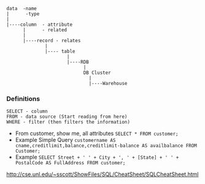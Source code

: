 ###

```
data  -name
|      -type
|
|----column  - attribute
      |      - related
      |
      |----record - relates
              |
              |---- table
                      |
                      |----RDB
                            |
                            DB Cluster
                              |
                              |----Warehouse
```
### Definitions
```
SELECT - column
FROM - data source (Start reading from here)
WHERE - filter (then filters the information)
```
- From customer, show me, all attributes
`SELECT * FROM customer;`
- Example Simple Query
`customername AS cname,creditlimit,balance,creditlimit-balance AS availbalance FROM Customer;`
- Example
`SELECT Street + ' ' + City + ', ' + [State] + ' ' + PostalCode AS FullAddress FROM customer;`

http://cse.unl.edu/~sscott/ShowFiles/SQL/CheatSheet/SQLCheatSheet.html
